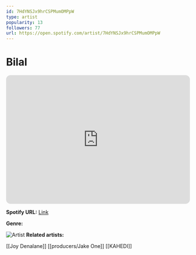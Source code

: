 ```yaml
---
id: 7HdYNSJx9hrCSPMumOMPpW
type: artist
popularity: 13
followers: 77
url: https://open.spotify.com/artist/7HdYNSJx9hrCSPMumOMPpW
---
```

# Bilal

<iframe style="border-radius:12px" src="https://open.spotify.com/embed/artist/7HdYNSJx9hrCSPMumOMPpW" width="100%" height="352" frameBorder="0" allowfullscreen="" allow="autoplay; clipboard-write; encrypted-media; fullscreen; picture-in-picture" loading="lazy"></iframe>

**Spotify URL:** [Link](https://open.spotify.com/artist/7HdYNSJx9hrCSPMumOMPpW)

**Genre:** 

![Artist](https://i.scdn.co/image/ab67616d0000b273040ad2854c0884463b6fe050)
**Related artists:**

[[Joy Denalane]]
[[producers/Jake One]]
[[KAHEDI]]
